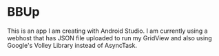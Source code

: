 # BBUp
This is an app I am creating with Android Studio. I am currently using a webhost that has JSON file uploaded to run my GridView and also using Google's Volley Library instead of AsyncTask.
